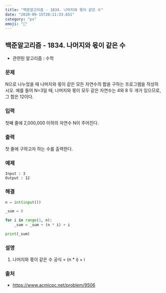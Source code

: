 ```yaml
---
title: "백준알고리즘 - 1834. 나머지와 몫이 같은 수"
date: "2020-09-15T20:11:33.651"
category: "ps"
emoji: "🌄"
---
```


## 백준알고리즘 - 1834. 나머지와 몫이 같은 수

- 관련된 알고리즘 : 수학

### 문제

N으로 나누었을 때 나머지와 몫이 같은 모든 자연수의 합을 구하는 프로그램을 작성하시오. 예를 들어 N=3일 때, 나머지와 몫이 모두 같은 자연수는 4와 8 두 개가 있으므로, 그 합은 12이다.

### 입력

첫째 줄에 2,000,000 이하의 자연수 N이 주어진다.

### 출력

첫 줄에 구하고자 하는 수를 출력한다.

### 예제

```
Input : 3
Output : 12
```

### 해결

```python
n = int(input())

_sum = 0

for i in range(1, n):
    _sum = _sum + (n * i) + i

print(_sum)
```

### 설명

1. 나머지와 몫이 같은 수 공식 = (n * i) + i

### 출처

- https://www.acmicpc.net/problem/9506